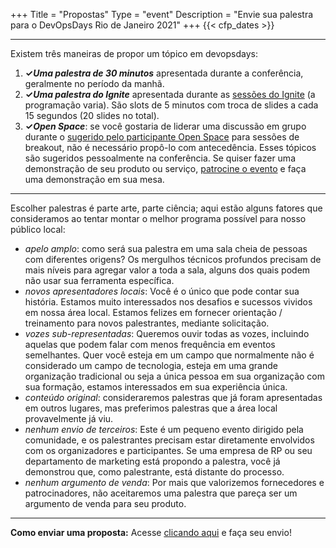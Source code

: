 +++
Title = "Propostas"
Type = "event"
Description = "Envie sua palestra para o DevOpsDays Rio de Janeiro 2021"
+++
  {{< cfp_dates >}}

<hr>

Existem três maneiras de propor um tópico em devopsdays:
<ol>
  <li><strong>✓<em>Uma palestra de 30 minutos</em></strong> apresentada durante a conferência, geralmente no período da manhã. </li>
  <li><strong>✓<em>Uma palestra do Ignite</em></strong> apresentada durante as <a href="/pages/ignite-talks-format">sessões do Ignite</a> (a programação varia). São slots de 5 minutos com troca de slides a cada 15 segundos (20 slides no total). </li>
  <li><strong>✓<em>Open Space</em></strong>: se você gostaria de liderar uma discussão em grupo durante o <a href="/pages/open-space-format">sugerido pelo participante Open Space</a> para sessões de breakout, não é necessário propô-lo com antecedência. Esses tópicos são sugeridos pessoalmente na conferência. Se quiser fazer uma demonstração de seu produto ou serviço, <a href="../sponsor">patrocine o evento</a> e faça uma demonstração em sua mesa.
</ol>

<hr>

Escolher palestras é parte arte, parte ciência; aqui estão alguns fatores que consideramos ao tentar montar o melhor programa possível para nosso público local:

- _apelo amplo_: como será sua palestra em uma sala cheia de pessoas com diferentes origens? Os mergulhos técnicos profundos precisam de mais níveis para agregar valor a toda a sala, alguns dos quais podem não usar sua ferramenta específica.
- _novos apresentadores locais_: Você é o único que pode contar sua história. Estamos muito interessados ​​nos desafios e sucessos vividos em nossa área local. Estamos felizes em fornecer orientação / treinamento para novos palestrantes, mediante solicitação.
- _vozes sub-representadas_: Queremos ouvir todas as vozes, incluindo aquelas que podem falar com menos frequência em eventos semelhantes. Quer você esteja em um campo que normalmente não é considerado um campo de tecnologia, esteja em uma grande organização tradicional ou seja a única pessoa em sua organização com sua formação, estamos interessados ​​em sua experiência única.
- _conteúdo original_: consideraremos palestras que já foram apresentadas em outros lugares, mas preferimos palestras que a área local provavelmente já viu.
- _nenhum envio de terceiros_: Este é um pequeno evento dirigido pela comunidade, e os palestrantes precisam estar diretamente envolvidos com os organizadores e participantes. Se uma empresa de RP ou seu departamento de marketing está propondo a palestra, você já demonstrou que, como palestrante, está distante do processo.
- _nenhum argumento de venda_: Por mais que valorizemos fornecedores e patrocinadores, não aceitaremos uma palestra que pareça ser um argumento de venda para seu produto.

<hr>

<strong> Como enviar uma proposta:</strong> Acesse <a href="https://www.papercall.io/devopsriodejaneiro">clicando aqui</a> e faça seu envio!